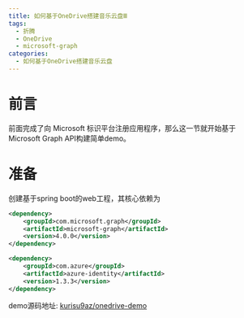 ```yaml
---
title: 如何基于OneDrive搭建音乐云盘Ⅲ
tags:
  - 折腾
  - OneDrive
  - microsoft-graph
categories:
  - 如何基于OneDrive搭建音乐云盘
---
```


# 前言
前面完成了向 Microsoft 标识平台注册应用程序，那么这一节就开始基于Microsoft Graph API构建简单demo。

# 准备
创建基于spring boot的web工程，其核心依赖为
```xml
<dependency>
    <groupId>com.microsoft.graph</groupId>
    <artifactId>microsoft-graph</artifactId>
    <version>4.0.0</version>
</dependency>

<dependency>
    <groupId>com.azure</groupId>
    <artifactId>azure-identity</artifactId>
    <version>1.3.3</version>
</dependency>
```

demo源码地址: [kurisu9az/onedrive-demo](https://github.com/kurisu9az/onedrive-demo)

# 